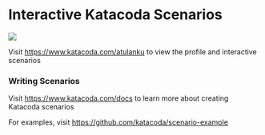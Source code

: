 # Interactive Katacoda Scenarios

[![](http://shields.katacoda.com/katacoda/atulanku/count.svg)](https://www.katacoda.com/atulanku "Get your profile on Katacoda.com")

Visit https://www.katacoda.com/atulanku to view the profile and interactive scenarios

### Writing Scenarios
Visit https://www.katacoda.com/docs to learn more about creating Katacoda scenarios

For examples, visit https://github.com/katacoda/scenario-example
